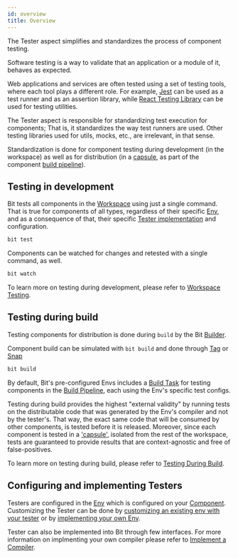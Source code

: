```yaml
---
id: overview
title: Overview
---
```


The Tester aspect simplifies and standardizes the process of component testing.

Software testing is a way to validate that an application or a module of it, behaves as expected.

Web applications and services are often tested using a set of testing tools, where each tool plays a different role. For example, [Jest](#) can be used as a test runner and as an assertion library, while [React Testing Library](#) can be used for testing utilities.

The Tester aspect is responsible for standardizing test execution for components; That is, it standardizes the way test runners are used. Other testing libraries used for utils, mocks, etc., are irrelevant, in that sense.

Standardization is done for component testing during development (in the workspace) as well as for distribution (in a [capsule](#), as part of the component [build pipeline](#)).

## Testing in development

Bit tests all components in the [Workspace](#) using just a single command. That is true for components of all types, regardless of their specific [Env](#), and as a consequence of that, their specific [Tester implementation](#) and configuration.

```bash
bit test
```

Components can be watched for changes and retested with a single command, as well.

```bash
bit watch
```

To learn more on testing during development, please refer to [Workspace Testing](/).

## Testing during build

Testing components for distribution is done during `build` by the Bit [Builder](/).

Component build can be simulated with `bit build` and done through [Tag](/) or [Snap](/)

```bash
bit build
```

By default, Bit's pre-configured Envs includes a [Build Task](/) for testing components in the [Build Pipeline](/), each using the Env's specific test configs.

Testing during build provides the highest "external validity" by running tests on the distributable code that was generated by the Env's compiler and not by the tester's.
That way, the exact same code that will be consumed by other components, is tested before it is released. Moreover, since each component is tested in a ['capsule'](#), isolated from the rest of the workspace, tests are guaranteed to provide results that are context-agnostic and free of false-positives.

To learn more on testing during build, please refer to [Testing During Build](#).

## Configuring and implementing Testers

Testers are configured in the [Env](#) which is configured on your [Component](/). Customizing the Tester can be done by [customizing an existing env with your tester](/) or by [implementing your own Env](/).

Tester can also be implemented into Bit through few interfaces. For more information on implmenting your own compiler please refer to [Implement a Compiler](/).
